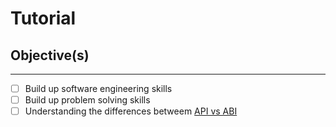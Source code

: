 # Tutorial

## Objective(s)
---
- [ ] Build up software engineering skills
- [ ] Build up problem solving skills
- [ ] Understanding the differences betweem [API vs ABI](https://stackoverflow.com/a/3784697)

